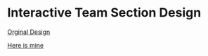 Interactive Team Section Design
=====================================

[Orginal Design](https://www.targetprocess.com/about/)

[Here is mine](https://khyrulalam.github.io/CreativeTeamSection/)
